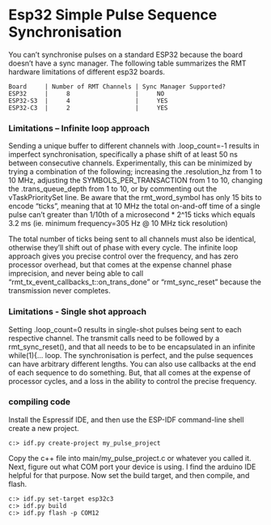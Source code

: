 # Esp32 Simple Pulse Sequence Synchronisation
You can’t synchronise pulses on a standard ESP32 because the board doesn’t have a sync manager.  The following table summarizes the RMT hardware limitations of different esp32 boards.
```
Board     | Number of RMT Channels | Sync Manager Supported?
ESP32     |     8                  |     NO
ESP32-S3  |     4                  |     YES
ESP32-C3  |     2                  |     YES
```
### Limitations – Infinite loop approach
Sending a unique buffer to different channels with .loop_count=-1 results in imperfect synchronisation, specifically a phase shift of at least 50 ns between consecutive channels.  Experimentally, this can be minimized by trying a combination of the following; increasing the .resolution_hz from 1 to 10 MHz, adjusting the SYMBOLS_PER_TRANSACTION from 1 to 10, changing the .trans_queue_depth from 1 to 10, or by commenting out the vTaskPrioritySet line.  Be aware that the rmt_word_symbol has only 15 bits to encode “ticks”, meaning that at 10 MHz the total on-and-off time of a single pulse can’t greater than 1/10th of a microsecond * 2^15 ticks which equals 3.2 ms (ie. minimum frequency=305 Hz @ 10 MHz tick resolution)

The total number of ticks being sent to all channels must also be identical, otherwise they’ll shift out of phase with every cycle.  The infinite loop approach gives you precise control over the frequency, and has zero processor overhead, but that comes at the expense channel phase imprecision, and never being able to call “rmt_tx_event_callbacks_t::on_trans_done” or “rmt_sync_reset” because the transmission never completes.  

### Limitations - Single shot approach
Setting .loop_count=0 results in single-shot pulses being sent to each respective channel. The transmit calls need to be followed by a rmt_sync_reset(), and that all needs to be to be encapsulated in an infinite while(1){... loop.  The synchronisation is perfect, and the pulse sequences can have arbitrary different lengths.  You can also use callbacks at the end of each sequence to do something.  But, that all comes at the expense of processor cycles, and a loss in the ability to control the precise frequency. 

### compiling code
Install the Espressif IDE, and then use the ESP-IDF command-line shell create a new project.
```
c:> idf.py create-project my_pulse_project
``` 
Copy the c++ file into main/my_pulse_project.c or whatever you called it.  Next, figure out what COM port your device is using.  I find the arduino IDE helpful for that purpose.  Now set the build target, and then compile, and flash.
```
c:> idf.py set-target esp32c3
c:> idf.py build
c:> idf.py flash -p COM12
